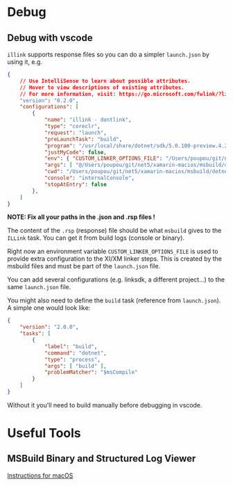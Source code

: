 
# Debug

## Debug with vscode

`illink` supports response files so you can do a simpler `launch.json` by using it, e.g.

```json
{
	// Use IntelliSense to learn about possible attributes.
	// Hover to view descriptions of existing attributes.
	// For more information, visit: https://go.microsoft.com/fwlink/?linkid=830387
	"version": "0.2.0",
	"configurations": [
		{
			"name": "illink - dontlink",
			"type": "coreclr",
			"request": "launch",
			"preLaunchTask": "build",
			"program": "/usr/local/share/dotnet/sdk/5.0.100-preview.4.20214.36/Sdks/ILLink.Tasks/tools/netcoreapp3.0/illink.dll",
			"justMyCode": false,
			"env": { "CUSTOM_LINKER_OPTIONS_FILE": "/Users/poupou/git/net5/xamarin-macios/msbuild/dotnet/test/MySingleView/obj/Debug/netcoreapp5.0/ios-x64/custom-linker-options.txt", },
			"args": [ "@/Users/poupou/git/net5/xamarin-macios/msbuild/dotnet/test/MySingleView/illink-dontlink.rsp" ],
			"cwd": "/Users/poupou/git/net5/xamarin-macios/msbuild/dotnet/test/MySingleView",
			"console": "internalConsole",
			"stopAtEntry": false
		},
	]
}
```

**NOTE: Fix all your paths in the .json and .rsp files !**

The content of the `.rsp` (response) file should be what `msbuild` gives to the `ILLink` task. You can get it from build logs (console or binary).

Right now an environment variable `CUSTOM_LINKER_OPTIONS_FILE` is used to provide extra configuration to the XI/XM linker steps. This is created by the msbuild files and must be part of the `launch.json` file.

You can add several configurations (e.g. linksdk, a different project...) to the same `launch.json` file.

You might also need to define the `build` task (reference from `launch.json`). A simple one would look like:

```json
{
	"version": "2.0.0",
	"tasks": [
		{
			"label": "build",
			"command": "dotnet",
			"type": "process",
			"args": [ "build" ],
			"problemMatcher": "$msCompile"
		}
	]
}
```

Without it you'll need to build manually before debugging in vscode.

# Useful Tools

## MSBuild Binary and Structured Log Viewer

[Instructions for macOS](https://github.com/KirillOsenkov/MSBuildStructuredLog#running-the-avalonia-version-on-mac)
